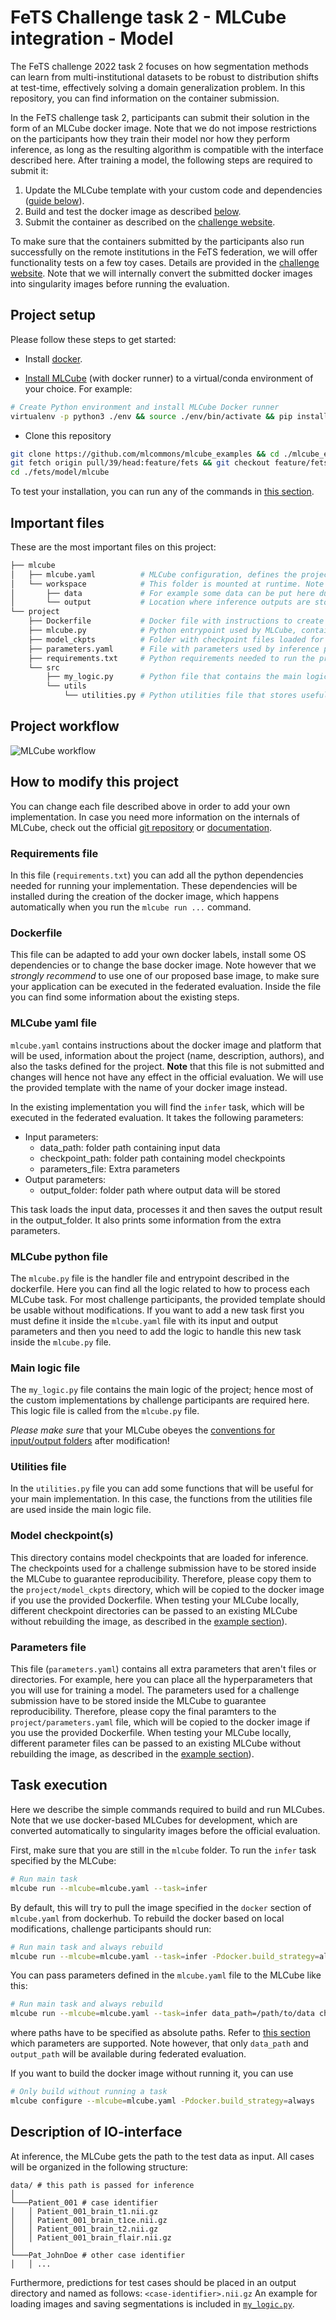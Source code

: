 # FeTS Challenge task 2 - MLCube integration - Model

The FeTS challenge 2022 task 2 focuses on how segmentation methods can learn from multi-institutional datasets to be robust to distribution shifts at test-time, effectively solving a domain generalization problem. In this repository, you can find information on the container submission.

In the FeTS challenge task 2, participants can submit their solution in the form of an MLCube docker image. Note that we do not impose restrictions on the participants how they train their model nor how they perform inference, as long as the resulting algorithm is compatible with the interface described here. After training a model, the following steps are required to submit it:

1. Update the MLCube template with your custom code and dependencies ([guide below](#how-to-modify-this-project)).
2. Build and test the docker image as described [below](#tasks-execution).
3. Submit the container as described on the [challenge website](https://www.synapse.org/#!Synapse:syn28546456/wiki/617255).

To make sure that the containers submitted by the participants also run successfully on the remote institutions in the FeTS federation, we will offer functionality tests on a few toy cases. Details are provided in the [challenge website](https://www.synapse.org/#!Synapse:syn28546456/wiki/617255). Note that we will internally convert the submitted docker images into singularity images before running the evaluation.

## Project setup

Please follow these steps to get started:
<!-- TODO singularity stuff once it is ready -->
- Install [docker](https://docs.docker.com/engine/install/).
<!-- - (Optional) Install [singularity](https://sylabs.io/guides/latest/user-guide/quick_start.html#quick-installation-steps). Only required if you want to test docker-to-singularity conversion yourself. -->
- [Install MLCube](https://mlcommons.github.io/mlcube/getting-started/) (with docker runner) to a virtual/conda environment of your choice. For example:

```bash
# Create Python environment and install MLCube Docker runner 
virtualenv -p python3 ./env && source ./env/bin/activate && pip install mlcube-docker
```

<!-- - (Optional) Install MLCube's singularity runner. -->
- Clone this repository
<!-- TODO Update this once merged -->

```bash
git clone https://github.com/mlcommons/mlcube_examples && cd ./mlcube_examples
git fetch origin pull/39/head:feature/fets && git checkout feature/fets
cd ./fets/model/mlcube
```

To test your installation, you can run any of the commands in [this section](#tasks-execution).

## Important files

These are the most important files on this project:

```bash
├── mlcube
│   ├── mlcube.yaml          # MLCube configuration, defines the project, author, platform, docker and tasks.
│   └── workspace            # This folder is mounted at runtime. Note that it will be empty during fed. eval.
│       ├── data             # For example some data can be put here during local testing.
│       └── output           # Location where inference outputs are stored.
└── project
    ├── Dockerfile           # Docker file with instructions to create the image.
    ├── mlcube.py            # Python entrypoint used by MLCube, contains the logic for MLCube tasks.
    ├── model_ckpts          # Folder with checkpoint files loaded for inference.
    ├── parameters.yaml      # File with parameters used by inference procedure.
    ├── requirements.txt     # Python requirements needed to run the project inside Docker.
    └── src
        ├── my_logic.py      # Python file that contains the main logic of the project.
        └── utils
            └── utilities.py # Python utilities file that stores useful functions.
```

## Project workflow

![MLCube workflow](https://i.imgur.com/qXRp3Tb.png)

## How to modify this project

You can change each file described above in order to add your own implementation. In case you need more information on the internals of MLCube, check out the official [git repository](https://github.com/mlcommons/mlcube) or [documentation](https://mlcommons.github.io/mlcube/).

### Requirements file

In this file (`requirements.txt`) you can add all the python dependencies needed for running your implementation. These dependencies will be installed during the creation of the docker image, which happens automatically when you run the ```mlcube run ...``` command.

### Dockerfile

This file can be adapted to add your own docker labels, install some OS dependencies or to change the base docker image. Note however that we *strongly recommend* to use one of our proposed base image, to make sure your application can be executed in the federated evaluation. Inside the file you can find some information about the existing steps.

### MLCube yaml file

`mlcube.yaml` contains instructions about the docker image and platform that will be used, information about the project (name, description, authors), and also the tasks defined for the project. **Note** that this file is not submitted and changes will hence not have any effect in the official evaluation. We will use the provided template with the name of your docker image instead.

In the existing implementation you will find the `infer` task, which will be executed in the federated evaluation. It takes the following parameters:

- Input parameters:
  - data_path: folder path containing input data
  - checkpoint_path: folder path containing model checkpoints
  - parameters_file: Extra parameters
- Output parameters:
  - output_folder: folder path where output data will be stored

This task loads the input data, processes it and then saves the output result in the output_folder. It also prints some information from the extra parameters.

### MLCube python file

The `mlcube.py` file is the handler file and entrypoint described in the dockerfile. Here you can find all the logic related to how to process each MLCube task. For most challenge participants, the provided template should be usable without modifications.
If you want to add a new task first you must define it inside the `mlcube.yaml` file with its input and output parameters and then you need to add the logic to handle this new task inside the `mlcube.py` file.

### Main logic file

The `my_logic.py` file contains the main logic of the project; hence most of the custom implementations by challenge participants are required here. This logic file is called from the `mlcube.py` file.

*Please make sure* that your MLCube obeyes the [conventions for input/output folders](#description-of-io-interface) after modification!

### Utilities file

In the `utilities.py` file you can add some functions that will be useful for your main implementation. In this case, the functions from the utilities file are used inside the main logic file.

### Model checkpoint(s)

This directory contains model checkpoints that are loaded for inference. The checkpoints used for a challenge submission have to be stored inside the MLCube to guarantee reproducibility. Therefore, please copy them to the `project/model_ckpts` directory, which will be copied to the docker image if you use the provided Dockerfile.
When testing your MLCube locally, different checkpoint directories can be passed to an existing MLCube without rebuilding the image, as described in the [example section](#tasks-execution)). 

### Parameters file

This file (`parameters.yaml`) contains all extra parameters that aren't files or directories. For example, here you can place all the hyperparameters that you will use for training a model. The parameters used for a challenge submission have to be stored inside the MLCube to guarantee reproducibility. Therefore, please copy the final paramters to the `project/parameters.yaml` file, which will be copied to the docker image if you use the provided Dockerfile.
When testing your MLCube locally, different parameter files can be passed to an existing MLCube without rebuilding the image, as described in the [example section](#tasks-execution)). 

## Task execution

Here we describe the simple commands required to build and run MLCubes. Note that we use docker-based MLCubes for development, which are converted automatically to singularity images before the official evaluation.

First, make sure that you are still in the `mlcube` folder. To run the `infer` task specified by the MLCube:

```bash
# Run main task
mlcube run --mlcube=mlcube.yaml --task=infer
```

By default, this will try to pull the image specified in the `docker` section of `mlcube.yaml` from dockerhub. To rebuild the docker based on local modifications, challenge participants should run:

```Bash
# Run main task and always rebuild
mlcube run --mlcube=mlcube.yaml --task=infer -Pdocker.build_strategy=always
```

You can pass parameters defined in the `mlcube.yaml` file to the MLCube like this:

```Bash
# Run main task and always rebuild
mlcube run --mlcube=mlcube.yaml --task=infer data_path=/path/to/data checkpoint_path=/path/to/checkpoints
```

where paths have to be specified as absolute paths. Refer to [this section](#mlcube-yaml-file) which parameters are supported. Note however, that only `data_path` and `output_path` will be available during federated evaluation.

If you want to build the docker image without running it, you can use

```Bash
# Only build without running a task
mlcube configure --mlcube=mlcube.yaml -Pdocker.build_strategy=always
```

<!-- TODO add singularity part once it's ready -->
<!-- To use the Singularity runner instead, add the flag `--platform=singularity`:

```bash
# Run main task with singularity runner
mlcube run --mlcube=mlcube.yaml --task=infer --platform=singularity
```

Note that you need singularity installed and the MLCube singularity runner to run your MLCube with singularity. -->

## Description of IO-interface

At inference, the MLCube gets the path to the test data as input. All cases will be organized in the following structure:

```
data/ # this path is passed for inference
│
└───Patient_001 # case identifier
│   │ Patient_001_brain_t1.nii.gz
│   │ Patient_001_brain_t1ce.nii.gz
│   │ Patient_001_brain_t2.nii.gz
│   │ Patient_001_brain_flair.nii.gz
│   
└───Pat_JohnDoe # other case identifier
│   │ ...
```

Furthermore, predictions for test cases should be placed in an output directory and named as follows: `<case-identifier>.nii.gz`
An example for loading images and saving segmentations is included in [`my_logic.py`](project/src/my_logic.py).
